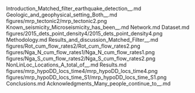 Introduction_Matched_filter_earthquake_detection__.md
Geologic_and_geophysical_setting_Both__.md
figures/mrp_tectonic2/mrp_tectonic2.png
Known_seismicity_Microseismicity_has_been__.md
Network.md
Dataset.md
figures/2015_dets_point_density4/2015_dets_point_density4.png
Methodology.md
Results_and_discussion_Matched_Filter__.md
figures/Rot_cum_flow_rates2/Rot_cum_flow_rates2.png
figures/Nga_N_cum_flow_rates1/Nga_N_cum_flow_rates1.png
figures/Nga_S_cum_flow_rates2/Nga_S_cum_flow_rates2.png
NonLinLoc_Locations_A_total_of__.md
Results.md
figures/mrp_hypoDD_locs_time4/mrp_hypoDD_locs_time4.png
figures/mrp_hypoDD_locs_time_S1/mrp_hypoDD_locs_time_S1.png
Conclusions.md
Acknowledgments_Many_people_continue_to__.md